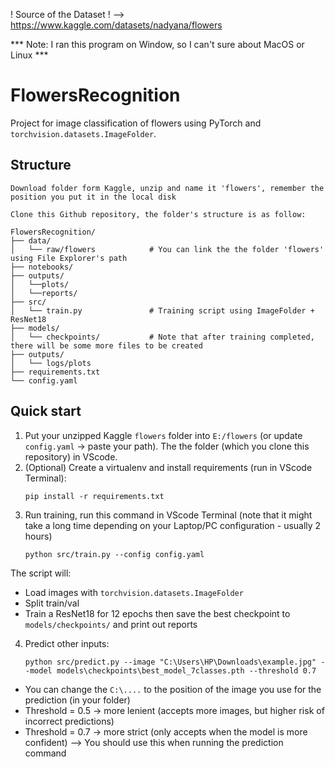 ! Source of the Dataset ! --> https://www.kaggle.com/datasets/nadyana/flowers

*** Note: I ran this program on Window, so I can't sure about MacOS or Linux ***

# FlowersRecognition

Project for image classification of flowers using PyTorch and `torchvision.datasets.ImageFolder`.

## Structure

```
Download folder form Kaggle, unzip and name it 'flowers', remember the position you put it in the local disk

Clone this Github repository, the folder's structure is as follow:

FlowersRecognition/
├── data/
│   └── raw/flowers            # You can link the the folder 'flowers' using File Explorer's path 
├── notebooks/
├── outputs/
│   └──plots/
│   └──reports/
├── src/
│   └── train.py               # Training script using ImageFolder + ResNet18
├── models/
│   └── checkpoints/           # Note that after training completed, there will be some more files to be created
├── outputs/
│   └── logs/plots
├── requirements.txt
└── config.yaml
```

## Quick start

1. Put your unzipped Kaggle `flowers` folder into `E:/flowers` (or update `config.yaml` -> paste your path). The the folder (which you clone this repository) in VScode.
2. (Optional) Create a virtualenv and install requirements (run in VScode Terminal):
   ```
   pip install -r requirements.txt
   ```
3. Run training, run this command in VScode Terminal (note that it might take a long time depending on your Laptop/PC configuration - usually 2 hours)
   ```
   python src/train.py --config config.yaml  
   ```

The script will:
- Load images with `torchvision.datasets.ImageFolder`
- Split train/val
- Train a ResNet18 for 12 epochs then save the best checkpoint to `models/checkpoints/` and print out reports

4. Predict other inputs:
   ```
   python src/predict.py --image "C:\Users\HP\Downloads\example.jpg" --model models\checkpoints\best_model_7classes.pth --threshold 0.7
   ```
- You can change the `C:\....` to the position of the image you use for the prediction (in your folder)
- Threshold = 0.5 → more lenient (accepts more images, but higher risk of incorrect predictions)
- Threshold = 0.7 → more strict (only accepts when the model is more confident) --> You should use this when running the prediction command
